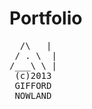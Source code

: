 Portfolio
=======
<tt>
&nbsp; /\ &nbsp; | <br />
&nbsp;/ . \ &nbsp;| <br />
/___\ \ | <br />
&nbsp;(c)2013 &nbsp;<br />
&nbsp;GIFFORD &nbsp;<br />
&nbsp;NOWLAND&nbsp;</tt>
